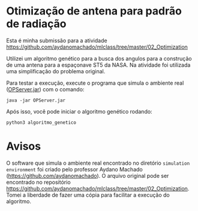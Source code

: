 # Otimização de antena para padrão de radiação

Esta é minha submissão para a atividade https://github.com/aydanomachado/mlclass/tree/master/02_Optimization

Utilizei um algoritmo genético para a busca dos angulos para a construção de uma antena para a espaçonave ST5 da NASA. Na atividade foi utilizada uma simplificação do problema original.

Para testar a execução, execute o programa que simula o ambiente real ([OPServer.jar](simulation_environment/OPServer.jar)) com o comando:
```
java -jar OPServer.jar
```
Após isso, você pode iniciar o algoritmo genético rodando:
```
python3 algoritmo_genetico
```

# Avisos
O software que simula o ambiente real encontrado no diretório ``simulation environment`` foi criado pelo professor Aydano Machado (https://github.com/aydanomachado). O arquivo original pode ser encontrado no repositório https://github.com/aydanomachado/mlclass/tree/master/02_Optimization. Tomei a liberdade de fazer uma cópia para facilitar a execução do algoritmo.